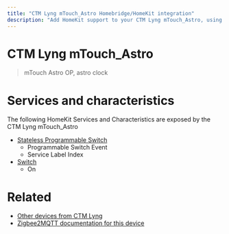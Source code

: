 ```yaml
---
title: "CTM Lyng mTouch_Astro Homebridge/HomeKit integration"
description: "Add HomeKit support to your CTM Lyng mTouch_Astro, using Homebridge, Zigbee2MQTT and homebridge-z2m."
---
```

<!---
This file has been GENERATED using src/docgen/docgen.ts
DO NOT EDIT THIS FILE MANUALLY!
-->
# CTM Lyng mTouch_Astro
> mTouch Astro OP, astro clock


# Services and characteristics
The following HomeKit Services and Characteristics are exposed by
the CTM Lyng mTouch_Astro

* [Stateless Programmable Switch](../../action.md)
  * Programmable Switch Event
  * Service Label Index
* [Switch](../../switch.md)
  * On


# Related
* [Other devices from CTM Lyng](../index.md#ctm_lyng)
* [Zigbee2MQTT documentation for this device](https://www.zigbee2mqtt.io/devices/mTouch_Astro.html)